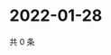 # 2022-01-28

共 0 条

<!-- BEGIN WEIBO -->
<!-- 最后更新时间 Fri Jan 28 2022 02:01:01 GMT+0800 (China Standard Time) -->

<!-- END WEIBO -->
